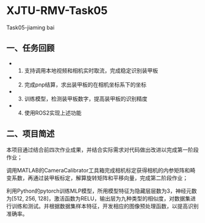 # XJTU-RMV-Task05
Task05-jiaming bai

## 一、任务回顾

- 1. 支持调用本地视频和相机实时取流，完成稳定识别装甲板
- 2. 完成pnp结算，求出装甲板的在相机坐标系下的坐标
- 3. 训练模型，检测装甲板数字，提高装甲板的识别精度
- 4. 使用ROS2实现上述功能

## 二、项目简述
本项目通过结合前四次作业成果，并结合实际需求对代码做出改进以完成第一阶段作业；

调用MATLAB的CameraCalibrator工具箱完成相机标定获得相机的内参矩阵和畸变系数，再通过装甲板标定，解算旋转矩阵和平移向量，完成第二阶段作业；

利用Python的pytorch训练MLP模型，所用模型特征为隐藏层层数为3，神经元数为[512, 256, 128]，激活函数为RELU，输出层为九种类型的相似度，对数据集进行训练和测试。并根据数据集样本特征，开发相应的图像预处理函数，以提高识别准确率。
